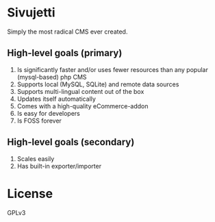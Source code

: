 # Sivujetti

Simply the most radical CMS ever created.

## High-level goals (primary)

1. Is significantly faster and/or uses fewer resources than any popular (mysql-based) php CMS
1. Supports local (MySQL, SQLite) and remote data sources
1. Supports multi-lingual content out of the box
1. Updates itself automatically
1. Comes with a high-quality eCommerce-addon
1. Is easy for developers
1. Is FOSS forever

## High-level goals (secondary)

1. Scales easily
1. Has built-in exporter/importer

# License

GPLv3